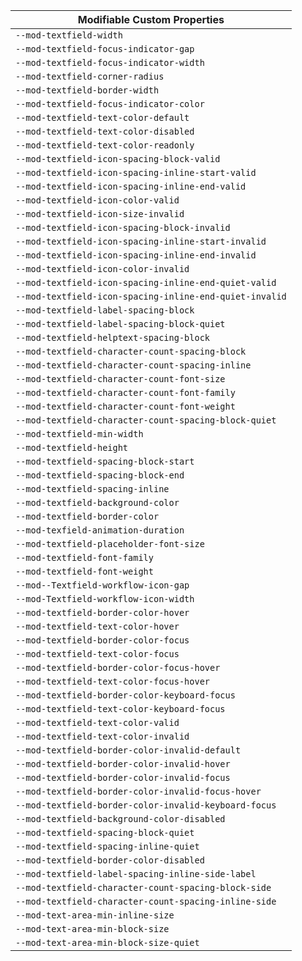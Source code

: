| Modifiable Custom Properties |
| --- |
|`--mod-textfield-width`|
|`--mod-textfield-focus-indicator-gap`|
|`--mod-textfield-focus-indicator-width`|
|`--mod-textfield-corner-radius`|
|`--mod-textfield-border-width`|
|`--mod-textfield-focus-indicator-color`|
|`--mod-textfield-text-color-default`|
|`--mod-textfield-text-color-disabled`|
|`--mod-textfield-text-color-readonly`|
|`--mod-textfield-icon-spacing-block-valid`|
|`--mod-textfield-icon-spacing-inline-start-valid`|
|`--mod-textfield-icon-spacing-inline-end-valid`|
|`--mod-textfield-icon-color-valid`|
|`--mod-textfield-icon-size-invalid`|
|`--mod-textfield-icon-spacing-block-invalid`|
|`--mod-textfield-icon-spacing-inline-start-invalid`|
|`--mod-textfield-icon-spacing-inline-end-invalid`|
|`--mod-textfield-icon-color-invalid`|
|`--mod-textfield-icon-spacing-inline-end-quiet-valid`|
|`--mod-textfield-icon-spacing-inline-end-quiet-invalid`|
|`--mod-textfield-label-spacing-block`|
|`--mod-textfield-label-spacing-block-quiet`|
|`--mod-textfield-helptext-spacing-block`|
|`--mod-textfield-character-count-spacing-block`|
|`--mod-textfield-character-count-spacing-inline`|
|`--mod-textfield-character-count-font-size`|
|`--mod-textfield-character-count-font-family`|
|`--mod-textfield-character-count-font-weight`|
|`--mod-textfield-character-count-spacing-block-quiet`|
|`--mod-textfield-min-width`|
|`--mod-textfield-height`|
|`--mod-textfield-spacing-block-start`|
|`--mod-textfield-spacing-block-end`|
|`--mod-textfield-spacing-inline`|
|`--mod-textfield-background-color`|
|`--mod-textfield-border-color`|
|`--mod-texfield-animation-duration`|
|`--mod-textfield-placeholder-font-size`|
|`--mod-textfield-font-family`|
|`--mod-textfield-font-weight`|
|`--mod--Textfield-workflow-icon-gap`|
|`--mod-Textfield-workflow-icon-width`|
|`--mod-textfield-border-color-hover`|
|`--mod-textfield-text-color-hover`|
|`--mod-textfield-border-color-focus`|
|`--mod-textfield-text-color-focus`|
|`--mod-textfield-border-color-focus-hover`|
|`--mod-textfield-text-color-focus-hover`|
|`--mod-textfield-border-color-keyboard-focus`|
|`--mod-textfield-text-color-keyboard-focus`|
|`--mod-textfield-text-color-valid`|
|`--mod-textfield-text-color-invalid`|
|`--mod-textfield-border-color-invalid-default`|
|`--mod-textfield-border-color-invalid-hover`|
|`--mod-textfield-border-color-invalid-focus`|
|`--mod-textfield-border-color-invalid-focus-hover`|
|`--mod-textfield-border-color-invalid-keyboard-focus`|
|`--mod-textfield-background-color-disabled`|
|`--mod-textfield-spacing-block-quiet`|
|`--mod-textfield-spacing-inline-quiet`|
|`--mod-textfield-border-color-disabled`|
|`--mod-textfield-label-spacing-inline-side-label`|
|`--mod-textfield-character-count-spacing-block-side`|
|`--mod-textfield-character-count-spacing-inline-side`|
|`--mod-text-area-min-inline-size`|
|`--mod-text-area-min-block-size`|
|`--mod-text-area-min-block-size-quiet`|